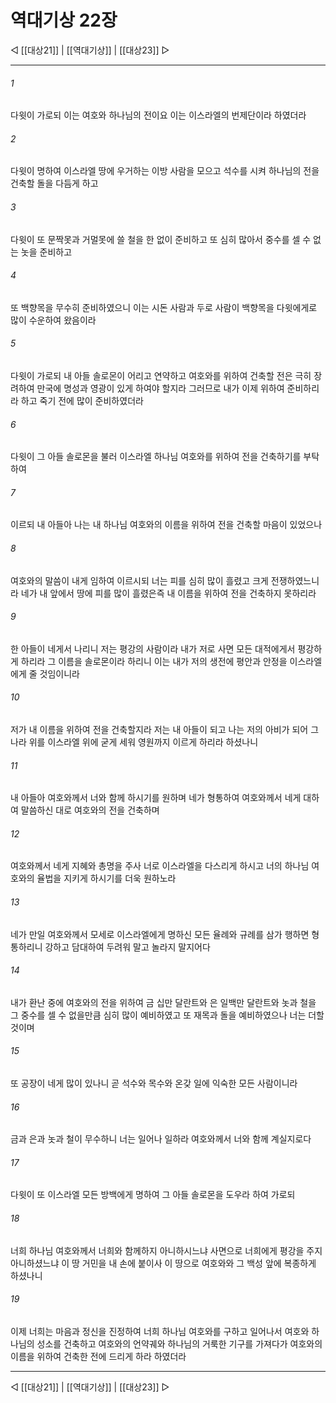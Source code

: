 # 역대기상 22장

◁ [[대상21]] | [[역대기상]] | [[대상23]] ▷
***

###### 1
다윗이 가로되 이는 여호와 하나님의 전이요 이는 이스라엘의 번제단이라 하였더라

###### 2
다윗이 명하여 이스라엘 땅에 우거하는 이방 사람을 모으고 석수를 시켜 하나님의 전을 건축할 돌을 다듬게 하고

###### 3
다윗이 또 문짝못과 거멀못에 쓸 철을 한 없이 준비하고 또 심히 많아서 중수를 셀 수 없는 놋을 준비하고

###### 4
또 백향목을 무수히 준비하였으니 이는 시돈 사람과 두로 사람이 백향목을 다윗에게로 많이 수운하여 왔음이라

###### 5
다윗이 가로되 내 아들 솔로몬이 어리고 연약하고 여호와를 위하여 건축할 전은 극히 장려하여 만국에 명성과 영광이 있게 하여야 할지라 그러므로 내가 이제 위하여 준비하리라 하고 죽기 전에 많이 준비하였더라

###### 6
다윗이 그 아들 솔로몬을 불러 이스라엘 하나님 여호와를 위하여 전을 건축하기를 부탁하여

###### 7
이르되 내 아들아 나는 내 하나님 여호와의 이름을 위하여 전을 건축할 마음이 있었으나

###### 8
여호와의 말씀이 내게 임하여 이르시되 너는 피를 심히 많이 흘렸고 크게 전쟁하였느니라 네가 내 앞에서 땅에 피를 많이 흘렸은즉 내 이름을 위하여 전을 건축하지 못하리라

###### 9
한 아들이 네게서 나리니 저는 평강의 사람이라 내가 저로 사면 모든 대적에게서 평강하게 하리라 그 이름을 솔로몬이라 하리니 이는 내가 저의 생전에 평안과 안정을 이스라엘에게 줄 것임이니라

###### 10
저가 내 이름을 위하여 전을 건축할지라 저는 내 아들이 되고 나는 저의 아비가 되어 그 나라 위를 이스라엘 위에 굳게 세워 영원까지 이르게 하리라 하셨나니

###### 11
내 아들아 여호와께서 너와 함께 하시기를 원하며 네가 형통하여 여호와께서 네게 대하여 말씀하신 대로 여호와의 전을 건축하며

###### 12
여호와께서 네게 지혜와 총명을 주사 너로 이스라엘을 다스리게 하시고 너의 하나님 여호와의 율법을 지키게 하시기를 더욱 원하노라

###### 13
네가 만일 여호와께서 모세로 이스라엘에게 명하신 모든 율례와 규례를 삼가 행하면 형통하리니 강하고 담대하여 두려워 말고 놀라지 말지어다

###### 14
내가 환난 중에 여호와의 전을 위하여 금 십만 달란트와 은 일백만 달란트와 놋과 철을 그 중수를 셀 수 없을만큼 심히 많이 예비하였고 또 재목과 돌을 예비하였으나 너는 더할 것이며

###### 15
또 공장이 네게 많이 있나니 곧 석수와 목수와 온갖 일에 익숙한 모든 사람이니라

###### 16
금과 은과 놋과 철이 무수하니 너는 일어나 일하라 여호와께서 너와 함께 계실지로다

###### 17
다윗이 또 이스라엘 모든 방백에게 명하여 그 아들 솔로몬을 도우라 하여 가로되

###### 18
너희 하나님 여호와께서 너희와 함께하지 아니하시느냐 사면으로 너희에게 평강을 주지 아니하셨느냐 이 땅 거민을 내 손에 붙이사 이 땅으로 여호와와 그 백성 앞에 복종하게 하셨나니

###### 19
이제 너희는 마음과 정신을 진정하여 너희 하나님 여호와를 구하고 일어나서 여호와 하나님의 성소를 건축하고 여호와의 언약궤와 하나님의 거룩한 기구를 가져다가 여호와의 이름을 위하여 건축한 전에 드리게 하라 하였더라

***
◁ [[대상21]] | [[역대기상]] | [[대상23]] ▷